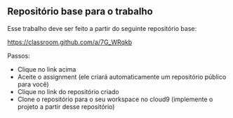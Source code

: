 ## Repositório base para o trabalho


Esse trabalho deve ser feito a partir do seguinte repositório base:

https://classroom.github.com/a/7G_WRqkb

Passos: 

* Clique no link acima
* Aceite o assignment (ele criará automaticamente um repositório público para você)
* Clique no link do repositório criado
* Clone o repositório para o seu workspace no cloud9 (implemente o projeto a partir desse repositório)